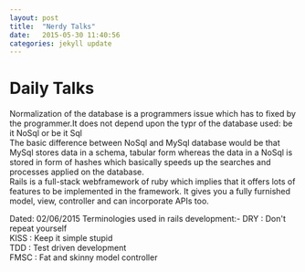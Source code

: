 ```yaml
---
layout: post
title:  "Nerdy Talks"
date:   2015-05-30 11:40:56
categories: jekyll update
---
```


<h1>Daily Talks</h1>

<p1>Normalization of the database is a programmers issue which has to fixed by the programmer.It does not depend upon the typr of the database used: be it NoSql or be it Sql</p1>
<br>
<p2>The basic difference between NoSql and MySql database would be that MySql stores data in a schema, tabular form whereas the data in a NoSql is stored in form of hashes which basically speeds up the searches and processes applied on the database.</p2>
<br>
<p3>Rails is a full-stack webframework of ruby which implies that it offers lots of features to be implemented in the framework. It gives you a fully furnished model, view, controller and can incorporate APIs too.</p3>

<p4> Dated: 02/06/2015
	Terminologies used in rails development:-
DRY : Don't repeat yourself
<br>KISS : Keep it simple stupid
<br>TDD : Test driven development
<br>FMSC : Fat and skinny model controller
</p4>